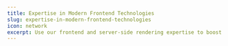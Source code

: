 ```yaml
---
title: Expertise in Modern Frontend Technologies
slug: expertise-in-modern-frontend-technologies
icon: network
excerpt: Use our frontend and server-side rendering expertise to boost performance. We use advanced optimization techniques. We also stay current with trends. This ensures long-term benefits.
---
```

